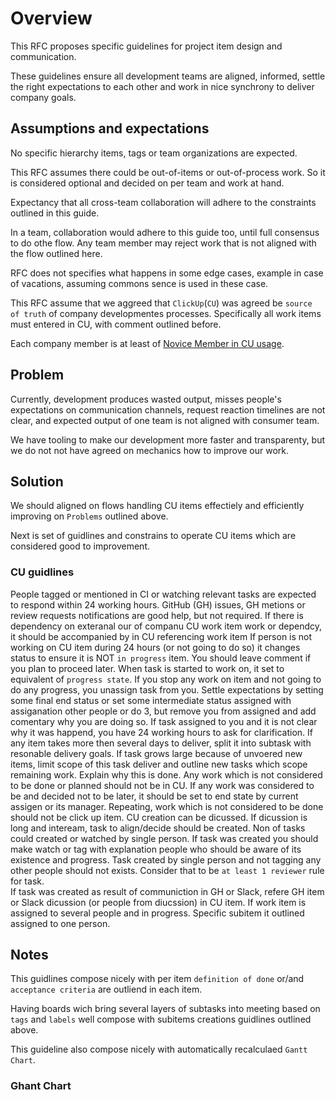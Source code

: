 # Overview

This RFC proposes specific guidelines for project item design and communication. 

These guidelines ensure all development teams are aligned, informed, settle the right expectations to each other and work in nice synchrony to deliver company goals.

## Assumptions and expectations

No specific hierarchy items, tags or team organizations are expected.

This RFC assumes there could be out-of-items or out-of-process work. 
So it is considered optional and decided on per team and work at hand.

Expectancy that all cross-team collaboration will adhere to the constraints outlined in this guide. 

In a team, collaboration would adhere to this guide too, until full consensus to do othe flow. Any team member may reject work that is not aligned with the flow outlined here.

RFC does not specifies what happens in some edge cases, example in case of vacations, assuming commons sence is used in these case. 

This RFC assume that we aggreed that `ClickUp`(`CU`) was agreed be `source of truth` of company developmentes processes.  Specifically all work items must entered in CU, with comment outlined before.

Each company member is at least of [Novice Member in CU usage](https://univerasity.clickup.com/page/course-catalog#level_novice,role_member).

## Problem

Currently, development produces wasted output, misses people's expectations on communication channels, request reaction timelines are not clear, and  expected output of one team is not aligned with consumer team. 

We have tooling to make our development more faster and transparenty, but we do not not have agreed on mechanics how to improve our work.

## Solution

We should aligned on flows handling CU items effectiely and efficiently improving on `Problems` outlined above. 

Next is set of guidlines and constrains to operate CU items which are considered good to improvement.

### CU guidlines

People tagged or mentioned in CI or watching relevant tasks are expected to respond within 24 working hours. 
GitHub (GH) issues, GH metions or review requests notifications are good help, but not required. 
If there is dependency on exteranal our of companu CU work item work or dependcy, it should be accompanied by in CU referencing work item
If person is not working on CU item during 24 hours (or not going to do so) it changes status to ensure it is NOT  `in progress` item. You should leave comment if you plan to proceed later.
When task is started to work on, it set to equivalent of `progress state`.
If you stop any work on item and not going to do any progress, you unassign task from you. Settle expectations by setting some final end status  or set some intermediate status assigned with assiganation other people or do 3, but remove you from assigned and add comentary why you are doing so.
If task assigned to you and it is not clear why it was happend, you have 24 working hours to ask for clarification.
If any item takes more then several days to deliver, split it into subtask with resonable delivery goals.
If task grows large because of unvoered new items, limit scope of this task deliver and outline new tasks which scope remaining work. Explain why this is done.
Any work which is not considered to be done or planned should not be in CU. 
If any work was considered to be and decided not to be later, it should be set to end state by current assigen or its manager.
Repeating, work which is not considered to be done should not be click up item.
CU creation can be dicussed. If dicussion is long and inteream, task to align/decide should be created.
Non of tasks could created or watched by single person. If task was created you should make watch or tag with explanation people who should be aware of its existence and progress.
Task created by single person and not tagging any other people should not exists. Consider that to be `at least 1 reviewer` rule for task.  
If task was created as result of communiction in GH or Slack, refere GH item or Slack dicussion (or people from diucssion) in CU item.
If work item is assigned to several people and in progress. Specific subitem it outlined assigned to one person.

## Notes

This guidlines compose nicely with per item `definition of done` or/and `acceptance criteria` are outliend in each item.

Having boards wich bring several layers of subtasks into meeting based on `tags` and `labels` well compose with subitems creations guidlines outlined above.

This guideline also compose nicely with automatically recalculaed `Gantt Chart`.

### Ghant Chart



